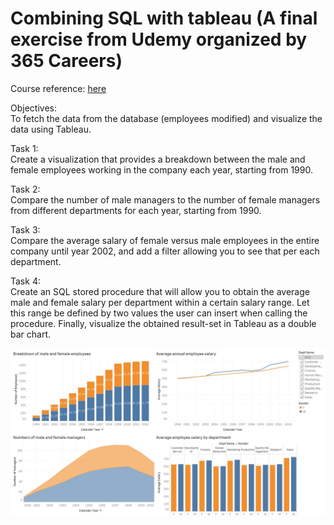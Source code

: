 # Combining SQL with tableau (A final exercise from Udemy organized by 365 Careers)
 
Course reference: [here](https://www.udemy.com/course/sql-mysql-for-data-analytics-and-business-intelligence/)

Objectives: <br>
To fetch the data from the database (employees modified) and visualize the data using Tableau. 

Task 1: <br>
Create a visualization that provides a breakdown between the male and female employees working in the company each year, starting from 1990. 

Task 2:<br>
Compare the number of male managers to the number of female managers from different departments for each year, starting from 1990.

Task 3:<br>
Compare the average salary of female versus male employees in the entire company until year 2002, and add a filter allowing you to see that per each department.

Task 4:<br>
Create an SQL stored procedure that will allow you to obtain the average male and female salary per department within a certain salary range. Let this range be defined by two values the user can insert when calling the procedure. Finally, visualize the obtained result-set in Tableau as a double bar chart. 

<img src = 'dashboard.jpg'>
